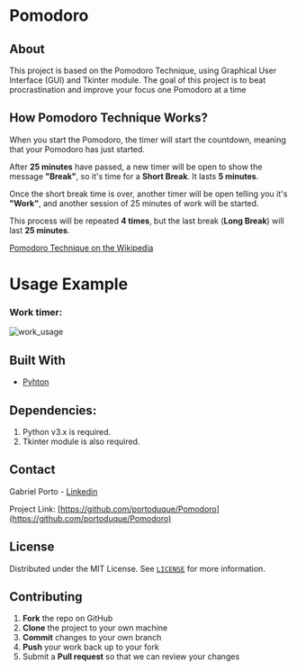 # Pomodoro

## About
This project is based on the Pomodoro Technique, using Graphical User Interface (GUI) and Tkinter module. The goal of this project is to beat procrastination and improve your focus one Pomodoro at a time

## How Pomodoro Technique Works?
When you start the Pomodoro, the timer will start the countdown, meaning that your Pomodoro has just started.

After **25 minutes** have passed, a new timer will be open to show the message **"Break"**, so it's time for a **Short Break**. It lasts **5 minutes**.

Once the short break time is over, another timer will be open telling you it's **"Work"**, and another session of 25 minutes of work will be started.

This process will be repeated **4 times**, but the last break (**Long Break**) will last **25 minutes**.

[Pomodoro Technique on the Wikipedia](https://en.wikipedia.org/wiki/Pomodoro_Technique)

# Usage Example
### Work timer:
![work_usage](https://user-images.githubusercontent.com/37813839/120803927-75234780-c51a-11eb-8d65-c4644bfde475.gif)


## Built With
* [Pyhton](https://www.python.org/downloads/)

## Dependencies:

1. Python v3.x is required.
2. Tkinter module is also required.

## Contact
Gabriel Porto - [Linkedin](https://www.linkedin.com/in/portoduque/)

Project Link: [https://github.com/portoduque/Pomodoro](https://github.com/portoduque/Pomodoro)

## License

Distributed under the MIT License. See [`LICENSE`](https://github.com/portoduque/Pomodoro/blob/main/LICENSE) for more information.

## Contributing

1. **Fork** the repo on GitHub
2. **Clone** the project to your own machine
3. **Commit** changes to your own branch
4. **Push** your work back up to your fork
5. Submit a **Pull request** so that we can review your changes
